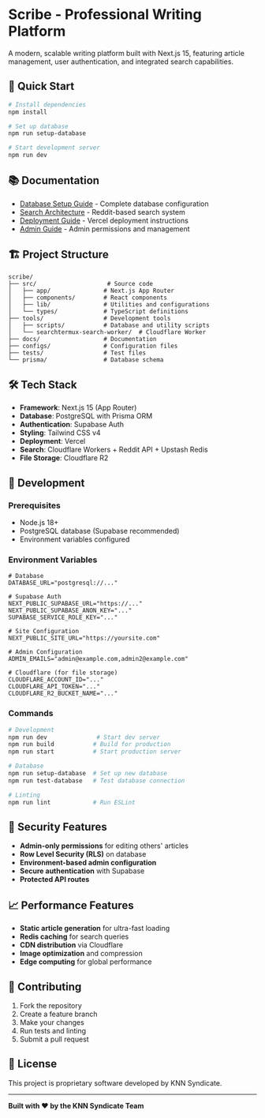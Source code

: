 # Scribe - Professional Writing Platform

A modern, scalable writing platform built with Next.js 15, featuring article management, user authentication, and integrated search capabilities.

## 🚀 Quick Start

```bash
# Install dependencies
npm install

# Set up database
npm run setup-database

# Start development server
npm run dev
```

## 📚 Documentation

- [Database Setup Guide](./DATABASE-SETUP.md) - Complete database configuration
- [Search Architecture](./SEARCH-ARCHITECTURE.md) - Reddit-based search system
- [Deployment Guide](./DEPLOYMENT.md) - Vercel deployment instructions
- [Admin Guide](./ADMIN.md) - Admin permissions and management

## 🏗️ Project Structure

```
scribe/
├── src/                    # Source code
│   ├── app/               # Next.js App Router
│   ├── components/        # React components
│   ├── lib/               # Utilities and configurations
│   └── types/             # TypeScript definitions
├── tools/                 # Development tools
│   ├── scripts/           # Database and utility scripts
│   └── searchtermux-search-worker/  # Cloudflare Worker
├── docs/                  # Documentation
├── configs/               # Configuration files
├── tests/                 # Test files
└── prisma/                # Database schema
```

## 🛠️ Tech Stack

- **Framework**: Next.js 15 (App Router)
- **Database**: PostgreSQL with Prisma ORM
- **Authentication**: Supabase Auth
- **Styling**: Tailwind CSS v4
- **Deployment**: Vercel
- **Search**: Cloudflare Workers + Reddit API + Upstash Redis
- **File Storage**: Cloudflare R2

## 🔧 Development

### Prerequisites

- Node.js 18+
- PostgreSQL database (Supabase recommended)
- Environment variables configured

### Environment Variables

```env
# Database
DATABASE_URL="postgresql://..."

# Supabase Auth
NEXT_PUBLIC_SUPABASE_URL="https://..."
NEXT_PUBLIC_SUPABASE_ANON_KEY="..."
SUPABASE_SERVICE_ROLE_KEY="..."

# Site Configuration
NEXT_PUBLIC_SITE_URL="https://yoursite.com"

# Admin Configuration
ADMIN_EMAILS="admin@example.com,admin2@example.com"

# Cloudflare (for file storage)
CLOUDFLARE_ACCOUNT_ID="..."
CLOUDFLARE_API_TOKEN="..."
CLOUDFLARE_R2_BUCKET_NAME="..."
```

### Commands

```bash
# Development
npm run dev              # Start dev server
npm run build           # Build for production
npm run start           # Start production server

# Database
npm run setup-database  # Set up new database
npm run test-database   # Test database connection

# Linting
npm run lint            # Run ESLint
```

## 🔐 Security Features

- **Admin-only permissions** for editing others' articles
- **Row Level Security (RLS)** on database
- **Environment-based admin configuration**
- **Secure authentication** with Supabase
- **Protected API routes**

## 📈 Performance Features

- **Static article generation** for ultra-fast loading
- **Redis caching** for search queries
- **CDN distribution** via Cloudflare
- **Image optimization** and compression
- **Edge computing** for global performance

## 🤝 Contributing

1. Fork the repository
2. Create a feature branch
3. Make your changes
4. Run tests and linting
5. Submit a pull request

## 📄 License

This project is proprietary software developed by KNN Syndicate.

---

**Built with ❤️ by the KNN Syndicate Team**


